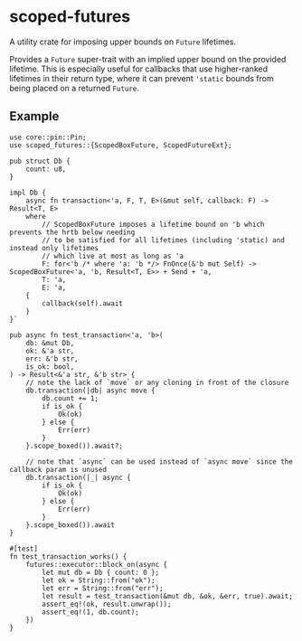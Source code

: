 # scoped-futures

A utility crate for imposing upper bounds on `Future` lifetimes.

Provides a `Future` super-trait with an implied upper bound on the provided lifetime.
This is especially useful for callbacks that use higher-ranked lifetimes in their return type,
where it can prevent `'static` bounds from being placed on a returned `Future`.

## Example
```
use core::pin::Pin;
use scoped_futures::{ScopedBoxFuture, ScopedFutureExt};

pub struct Db {
    count: u8,
}

impl Db {
    async fn transaction<'a, F, T, E>(&mut self, callback: F) -> Result<T, E>
    where
        // ScopedBoxFuture imposes a lifetime bound on 'b which prevents the hrtb below needing
        // to be satisfied for all lifetimes (including 'static) and instead only lifetimes
        // which live at most as long as 'a
        F: for<'b /* where 'a: 'b */> FnOnce(&'b mut Self) -> ScopedBoxFuture<'a, 'b, Result<T, E>> + Send + 'a,
        T: 'a,
        E: 'a,
    {
        callback(self).await
    }
}`

pub async fn test_transaction<'a, 'b>(
    db: &mut Db,
    ok: &'a str,
    err: &'b str,
    is_ok: bool,
) -> Result<&'a str, &'b str> {
    // note the lack of `move` or any cloning in front of the closure
    db.transaction(|db| async move {
        db.count += 1;
        if is_ok {
            Ok(ok)
        } else {
            Err(err)
        }
    }.scope_boxed()).await?;

    // note that `async` can be used instead of `async move` since the callback param is unused
    db.transaction(|_| async {
        if is_ok {
            Ok(ok)
        } else {
            Err(err)
        }
    }.scope_boxed()).await
}

#[test]
fn test_transaction_works() {
    futures::executor::block_on(async {
        let mut db = Db { count: 0 };
        let ok = String::from("ok");
        let err = String::from("err");
        let result = test_transaction(&mut db, &ok, &err, true).await;
        assert_eq!(ok, result.unwrap());
        assert_eq!(1, db.count);
    })
}
```
